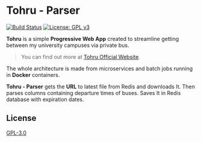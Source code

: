 # Tohru - Parser
[![Build Status](https://drone.bednarski.dev/api/badges/RangerDigital/tohru-parser/status.svg)](https://drone.bednarski.dev/RangerDigital/tohru-parser)
[![License: GPL v3](https://img.shields.io/badge/License-GPLv3-blue.svg)](https://www.gnu.org/licenses/gpl-3.0)


**Tohru** is a simple **Progressive Web App** created to streamline getting between my university campuses via private bus.

>You can find out more at [Tohru Official Website](https://tohru.bednarski.dev).

The whole architecture is made from microservices and batch jobs running in **Docker** containers.

**Tohru - Parser** gets the **URL** to latest file from Redis and downloads It. Then parses columns containing departure times of buses. Saves It in Redis database with expiration dates.

## License
[GPL-3.0](https://choosealicense.com/licenses/gpl-3.0/)
